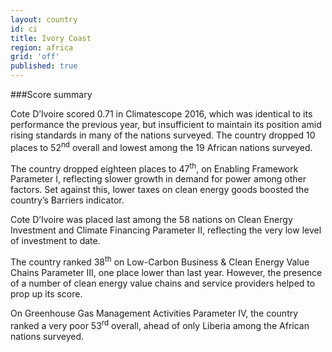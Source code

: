 ```yaml
---
layout: country
id: ci
title: Ivory Coast
region: africa
grid: 'off'
published: true
---
```



###Score summary

Cote D’Ivoire scored 0.71 in Climatescope 2016, which was identical to its performance the previous year, but insufficient to maintain its position amid rising standards in many of the nations surveyed. The country dropped 10 places to 52<sup>nd</sup> overall and lowest among the 19 African nations surveyed. 

The country dropped eighteen places to 47<sup>th</sup>, on Enabling Framework Parameter I, reflecting slower growth in demand for power among other factors. Set against this, lower taxes on clean energy goods boosted the country’s Barriers indicator.
 
Cote D’Ivoire was placed last among the 58 nations on Clean Energy Investment and Climate Financing Parameter II, reflecting the very low level of investment to date.

The country ranked 38<sup>th</sup> on Low-Carbon Business & Clean Energy Value Chains Parameter III, one place lower than last year. However, the presence of a number of clean energy value chains and service providers helped to prop up its score.

On Greenhouse Gas Management Activities Parameter IV, the country ranked a very poor 53<sup>rd</sup> overall, ahead of only Liberia among the African nations surveyed.

